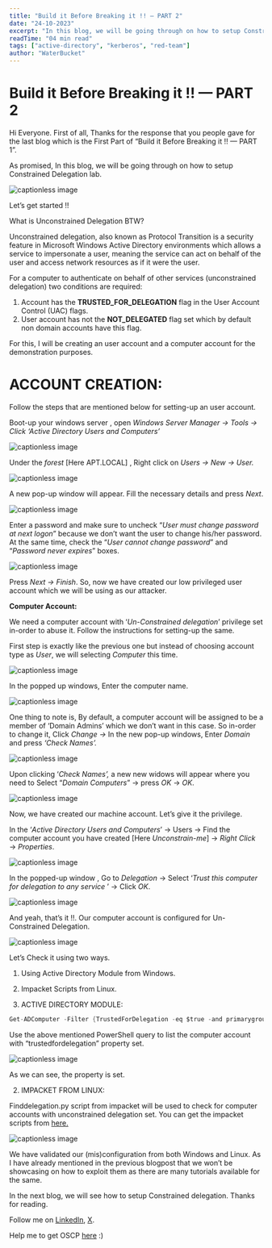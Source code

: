 ```yaml
---
title: "Build it Before Breaking it !! — PART 2"                                        
date: "24-10-2023"          
excerpt: "In this blog, we will be going through on how to setup Constrained Delegation lab."                                                            
readTime: "04 min read"
tags: ["active-directory", "kerberos", "red-team"]
author: "WaterBucket"
---
```


Build it Before Breaking it !! — PART 2
=======================================

Hi Everyone. First of all, Thanks for the response that you people gave for the last blog which is the First Part of “Build it Before Breaking it !! — PART 1”. 

As promised, In this blog, we will be going through on how to setup Constrained Delegation lab.

![captionless image](https://miro.medium.com/v2/resize:fit:1400/format:webp/1*K0sb_MsDdGZJrtj0rLv4jQ.png)

Let’s get started !!

What is Unconstrained Delegation BTW?

Unconstrained delegation, also known as Protocol Transition is a security feature in Microsoft Windows Active Directory environments which allows a service to impersonate a user, meaning the service can act on behalf of the user and access network resources as if it were the user.

For a computer to authenticate on behalf of other services (unconstrained delegation) two conditions are required:

1.  Account has the **TRUSTED_FOR_DELEGATION** flag in the User Account Control (UAC) flags.
2.  User account has not the **NOT_DELEGATED** flag set which by default non domain accounts have this flag.

For this, I will be creating an user account and a computer account for the demonstration purposes.

**ACCOUNT CREATION:**
=====================

Follow the steps that are mentioned below for setting-up an user account.

Boot-up your windows server , open _Windows Server Manager → Tools → Click ‘Active Directory Users and Computers’_

![captionless image](https://miro.medium.com/v2/resize:fit:1146/format:webp/1*dBioftvjJcWByzqOO_ZA8Q.png)

Under the _forest_ [Here APT.LOCAL] , Right click on _Users → New → User._

![captionless image](https://miro.medium.com/v2/resize:fit:1400/format:webp/1*zi1Wm7-jQnoK0NfdoIFCRQ.png)

A new pop-up window will appear. Fill the necessary details and press _Next_.

![captionless image](https://miro.medium.com/v2/resize:fit:1090/format:webp/1*vXAWEEx2ZQEdxgiWJQ3r5w.png)

Enter a password and make sure to uncheck “_User must change password at next logon_” because we don’t want the user to change his/her password. At the same time, check the “_User cannot change password_” and “_Password never expires_” boxes.

![captionless image](https://miro.medium.com/v2/resize:fit:1090/format:webp/1*cCQwcjV3mkmMnJrDgAsWWA.png)

Press _Next → Finish_. So, now we have created our low privileged user account which we will be using as our attacker.

**Computer Account:**

We need a computer account with ‘_Un-Constrained delegation_’ privilege set in-order to abuse it. Follow the instructions for setting-up the same.

First step is exactly like the previous one but instead of choosing account type as _User_, we will selecting _Computer_ this time.

![captionless image](https://miro.medium.com/v2/resize:fit:1400/format:webp/1*ixEJsNiUYL4IwEl5dbRx1A.png)

In the popped up windows, Enter the computer name.

![captionless image](https://miro.medium.com/v2/resize:fit:1090/format:webp/1*y4YqZK24bFxG3QxZoCxoUw.png)

One thing to note is, By default, a computer account will be assigned to be a member of ‘Domain Admins’ which we don’t want in this case. So in-order to change it, Click _Change →_ In the new pop-up windows, Enter _Domain_ and press _‘Check Names’._

![captionless image](https://miro.medium.com/v2/resize:fit:1166/format:webp/1*cOTZUlz5fj6Pm5pFNXtbIw.png)

Upon clicking ‘_Check Names’,_ a new new widows will appear where you need to Select “_Domain Computers_” → press _OK_ → _OK_.

![captionless image](https://miro.medium.com/v2/resize:fit:1400/format:webp/1*ttr-bB5FW51-BxLyf7j_IQ.png)

Now, we have created our machine account. Let’s give it the privilege.

In the ‘_Active Directory Users and Computers_’ → Users → Find the computer account you have created [Here _Unconstrain-me_] → _Right Click_ → _Properties_.

![captionless image](https://miro.medium.com/v2/resize:fit:1400/format:webp/1*GAP2INCv21LS_AojQrTzxQ.png)

In the popped-up window , Go to _Delegation_ → Select ‘_Trust this computer for delegation to any service_ ’ → Click _OK_.

![captionless image](https://miro.medium.com/v2/resize:fit:1166/format:webp/1*cemqZygG0Q1HcNQsRYbKZQ.png)

And yeah, that’s it !!. Our computer account is configured for Un-Constrained Delegation.

![captionless image](https://miro.medium.com/v2/resize:fit:996/format:webp/1*AKfb-x0_b-zfqrvxa8X5Ug.gif)

Let’s Check it using two ways.

1.  Using Active Directory Module from Windows.
2.  Impacket Scripts from Linux.

1.  ACTIVE DIRECTORY MODULE:

```C
Get-ADComputer -Filter {TrustedForDelegation -eq $true -and primarygroupid -eq 515} -Properties trustedfordelegation,serviceprincipalname,description
```

Use the above mentioned PowerShell query to list the computer account with “trustedfordelegation” property set.

![captionless image](https://miro.medium.com/v2/resize:fit:1400/format:webp/1*s8n4hVB0iISABkcYXPIfCQ.png)

As we can see, the property is set.

2. IMPACKET FROM LINUX:

Finddelegation.py script from impacket will be used to check for computer accounts with unconstrained delegation set. You can get the impacket scripts from [here.](https://github.com/fortra/impacket)

![captionless image](https://miro.medium.com/v2/resize:fit:1362/format:webp/1*dz1NHKCRSPETh6uY4px9qg.png)

We have validated our (mis)configuration from both Windows and Linux. As I have already mentioned in the previous blogpost that we won’t be showcasing on how to exploit them as there are many tutorials available for the same.

In the next blog, we will see how to setup Constrained delegation. Thanks for reading.

Follow me on [LinkedIn](https://www.linkedin.com/in/dharani-sanjaiy-/), [X](https://twitter.com/DharaniSanjaiy).

Help me to get OSCP [here](https://www.buymeacoffee.com/dharanisanjaiy) :)
